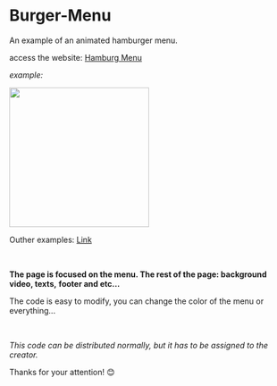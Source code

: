# Burger-Menu
 An example of an animated hamburger menu. 

 access the website: <a target="_blank" href="https://jacksonfagundes2007.github.io/Hamburg-menu/index.html">Hamburg Menu</a>


*example:*

<img width="250" src="https://cdn.discordapp.com/attachments/811651647956189244/811669831337902150/video1_1.gif">

Outher examples: <a href="https://cdn.discordapp.com/attachments/811651647956189244/811660336863510578/video1.gif">Link</a>

<br>

**The page is focused on the menu. The rest of the page: background video, texts,** 
**footer and etc...**

The code is easy to modify, you can change the color of the menu or everything...

<br>

_This code can be distributed normally, but it has to_ 
_be assigned to the creator._

Thanks for your attention! 😊